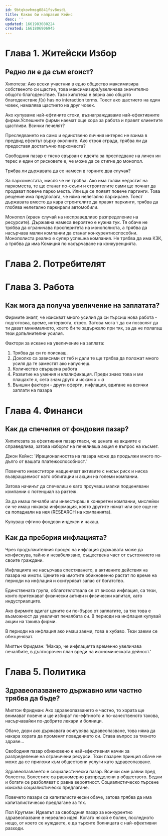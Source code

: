 ```yaml
---
id: 9btqkovhmsg0841fsv8osdi
title: Какво би направил Кейнс
desc: ''
updated: 1661983080224
created: 1661806906945
---
```


# Глава 1. Житейски Избор

## Редно ли е да съм егоист?
Хипотеза: Ако всеки участник в едно общество максимизира собственото си щастие, това максимизира/увеличава значително общото благоденствие.  Тази хипотеза е вярна ако общото благоденствие $f(x)$ has no interaction terms. Тоест ако щастието на един човек, намалява щастието на друг човек.

Ако купуваме най-ефтините стоки, възнаграждаваме най-ефективните фирми.Успешните фирми наемат още хора
за работа и правят клиентите щастливи. Всички печелят?

Преследването на само и единствено личния интерес не взима в предвид ефектът върху околните. Ако строя сграда, трябва ли да предоставя достатъчно паркоместа?

Свободния пазар е тясно свързан с идеята за преследване на личен ин терес и един от рисковете е, че може да се стигне до монопол.

Трябва ли държавата да се намеси в горните два случая?

За паркоместата, мисля че не трябва. Ако има голям недостиг на паркоместа, те ще станат по-скъпи и строителите сами ще почнат да продават повече парко места. Или ще се появят повече паргинги. Това рещение има предполага, че няма нелегално паркиране. Тоест държавата вместо да кара строителите да правят паркинги, трябва да глобява нелегално паркирали автомобили.

Монопол (краен случай на несправедливо разпределение на ресурсите). Държавна намеса вероятно е нужна тук. Тя обаче не трябва да ограничава просперитета на монополиста, а трябва да насърчава малки компании да станат конкурентноспособни. Монополиста реално е супер успешна компания. Не трябва да има КЗК, а трябва да има Комиция по насърчаване на конкуренцията.


# Глава 2. Потребителят
# Глава 3. Работа

## Как мога да получа увеличение на заплатата?

Фирмите знаят, че изискват много усилия да си търсиш нова работа - подготовка, време, интервюта, стрес. Затова мога т да си позволят да ти дават минималното, което би те задържало при тях, за да не полагаш тези допълнителни усилия.

Фактори за искане на увеличение на заплата:
1. Трябва да си го поискаш.
2. Доколко са зависими от теб и дали те ще трябва да положат много усиля да те заместят ако напуснеш.
3. Количество свършена работа
4. Развитие на умения и клалификация. Преди знаех това и ми плащахте $х$, сега знам друго и искам $х+а$
5. Външни фактори - други оферти, инфлация, вдигане на всички заплати на пазара



# Глава 4. Финанси


## Как да спечелия от фондовия пазар?
Хипитезата за ефективния пазар гласи, че цената на акциите е справедлива, затова изборът на печеливша акция е въпрос на късмет.

Джон Кейнс: 'Ирационалността на пазара може да продължи много по-дълго от вашата платежоспособност.'

Повечето инвеститори надценяват активите с нисък риск и ниска възвращаемост като облигации и акции на големи компании.

Затова начинът да спечелиш е като проучваш малки подценявани компании с потенциал за разтеж.

За да имаш печалби или инвестираш в конкретни компании, мислейки си че имаш някаква информация, която другите нямат или все още не са попаднали на нея (RESEARCH на компанията).

Купуваш ефтино фондови индекси и чакаш.


## Как да пребория инфлацията?

Чрез продължителния процес на инфлация държавата може да конфискува, тайно и незабелязано, съществена част от състоянието на своите граждани.

Инфлацията не насърчава спестяването, а активните действия на пазара на имоти. Цените на имотите обикновенно растат по време на периоди на инфлация и осигуряват запас от богатство.

Единствената група, облаготелствала се от висока инфлация, са тези, които притежават физически активи и физически капитал, като индустриалците.

Ако фирмите вдигат цените си по-бързо от заплатите, за тях това е възможност да увеличат печалбата си. В периоди на инфлация купувай акции на такива фирми.

В периоди на инфлация ако имаш заеми, това е хубаво. Тези заеми се обезценяват.

Милтън Фридман: 'Макар, че инфлацията временно увеличава печалбите, в дългосрочен план вреди на икономическата дейност.'


# Глава 5. Политика

## Здравеопазването държавно или частно трябва да бъде?

Милтон Фридман: Ако здравеопазването е частно, то хората ще внимават повече и ще избират по-ефтиното и по-качественото такова, насърчавайки по-добрите лекари и болници.

Обаче, дори ако държавата осигурява здравеопазване, това няма да накара хората да променят поведението си. Става въпрос за тяхното здраве...

Свободния пазар обикновено е най-ефективния начин за разпределение на ограничени ресурси. Този пазарен принцип обаче не може да се приложи към обществени услуги като здравеопазване.

Здравеопазването е социалистически пазар. Всички сме равни пред болестта. Болестите са равномерно разпределени в обществото. Бедни и богати се разболяват с равна вероятност. Социалистическо търсене изисква социалистическо предлагане.

Повечето пазари са капиталистически обаче, затова трябва да има капиталистическо предлагане за тях.

Пол Кругман: Идеалът за свободния пазар за конкурентно здравеопазване е нереално идея. Когато някой е болен, последното нещо, от което се нуждаете, е да търсите болницата с най-ефективни разходи.